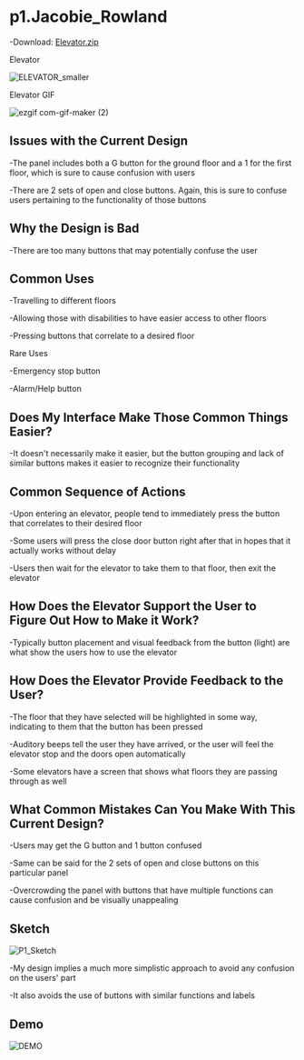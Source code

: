 # p1.Jacobie_Rowland

-Download: [Elevator.zip](https://github.com/Jrowl708/P1_Elevator_GUI/files/9676878/Elevator.zip)

Elevator

![ELEVATOR_smaller](https://user-images.githubusercontent.com/113062338/191854329-107144a0-1708-4a26-990f-dc89fd978ace.jpg)

Elevator GIF

![ezgif com-gif-maker (2)](https://user-images.githubusercontent.com/113062338/191854174-c301e069-fa34-47ea-8b02-239a25436be4.gif)

Issues with the Current Design
-
-The panel includes both a G button for the ground floor and a 1 for the first floor, which is sure to cause confusion with users

-There are 2 sets of open and close buttons. Again, this is sure to confuse users pertaining to the functionality of those buttons

Why the Design is Bad
-
-There are too many buttons that may potentially confuse the user

Common Uses
-
-Travelling to different floors

-Allowing those with disabilities to have easier access to other floors

-Pressing buttons that correlate to a desired floor

Rare Uses

-Emergency stop button

-Alarm/Help button

Does My Interface Make Those Common Things Easier?
-
-It doesn't necessarily make it easier, but the button grouping and lack of similar buttons makes it easier to recognize their functionality

Common Sequence of Actions
-
-Upon entering an elevator, people tend to immediately press the button that correlates to their desired floor

-Some users will press the close door button right after that in hopes that it actually works without delay

-Users then wait for the elevator to take them to that floor, then exit the elevator

How Does the Elevator Support the User to Figure Out How to Make it Work?
-
-Typically button placement and visual feedback from the button (light) are what show the users how to use the elevator

How Does the Elevator Provide Feedback to the User?
-
-The floor that they have selected will be highlighted in some way, indicating to them that the button has been pressed

-Auditory beeps tell the user they have arrived, or the user will feel the elevator stop and the doors open automatically

-Some elevators have a screen that shows what floors they are passing through as well

What Common Mistakes Can You Make With This Current Design?
-
-Users may get the G button and 1 button confused 

-Same can be said for the 2 sets of open and close buttons on this particular panel

-Overcrowding the panel with buttons that have multiple functions can cause confusion and be visually unappealing

Sketch
-
![P1_Sketch](https://user-images.githubusercontent.com/113062338/192863570-ba8053a6-29a2-4d40-994e-1a2eff2f138f.png)

-My design implies a much more simplistic approach to avoid any confusion on the users' part

-It also avoids the use of buttons with similar functions and labels

Demo
-
![DEMO](https://user-images.githubusercontent.com/113062338/192923118-2b69bcc5-c3d3-4910-8b5f-4009769f1366.gif)

